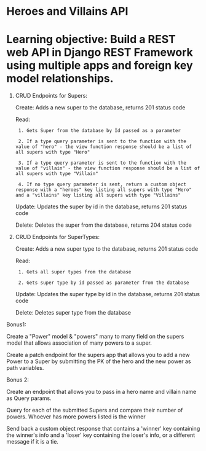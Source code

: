 # Heroes and Villains API
# Learning objective: Build a REST web API in Django REST Framework using multiple apps and foreign key model relationships.

1. CRUD Endpoints for Supers:

    Create: Adds a new super to the database, returns 201 status code
    
    Read:

        1. Gets Super from the database by Id passed as a parameter

        2. If a type query parameter is sent to the function with the value of "hero" - the view function response should be a list of all supers with type "Hero"

        3. If a type query parameter is sent to the function with the value of "villain" - the view function response should be a list of all supers with type "Villain"

        4. If no type query parameter is sent, return a custom object response with a "heroes" key listing all supers with type "Hero" and a "villains" key listing all supers with type "Villains"

    Update: Updates the super by id in the database, returns 201 status code

    Delete: Deletes the super from the database, returns 204 status code

2. CRUD Endpoints for SuperTypes:

    Create: Adds a new super type to the database, returns 201 status code
    
    Read: 
        
        1. Gets all super types from the database

        2. Gets super type by id passed as parameter from the database

    Update: Updates the super type by id in the database, returns 201 status code

    Delete: Deletes super type from the database

Bonus1: 

Create a "Power" model & "powers" many to many field on the supers model that allows association of many powers to a super. 

Create a patch endpoint for the supers app that allows you to add a new Power to a Super by submitting the PK of the hero and the new power as path variables.

Bonus 2:

Create an endpoint that allows you to pass in a hero name and villain name as Query params.

Query for each of the submitted Supers and compare their number of powers. Whoever has more powers listed is the winner

Send back a custom object response that contains a 'winner' key containing the winner's info and a 'loser' key containing the loser's info, or a different message if it is a tie.